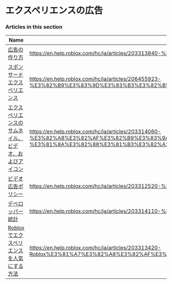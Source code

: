 # エクスペリエンスの広告  
### Articles in this section
Name|URL
-|-
[広告の作り方](./広告の作り方.html) |https://en.help.roblox.com/hc/ja/articles/203313840-%E5%BA%83%E5%91%8A%E3%81%AE%E4%BD%9C%E3%82%8A%E6%96%B9
[スポンサードエクスペリエンス](./スポンサードエクスペリエンス.html) |https://en.help.roblox.com/hc/ja/articles/206455923-%E3%82%B9%E3%83%9D%E3%83%B3%E3%82%B5%E3%83%BC%E3%83%89%E3%82%A8%E3%82%AF%E3%82%B9%E3%83%9A%E3%83%AA%E3%82%A8%E3%83%B3%E3%82%B9
[エクスペリエンスのサムネイル、ビデオ、およびアイコン](./エクスペリエンスのサムネイル、ビデオ、およびアイコン.html) |https://en.help.roblox.com/hc/ja/articles/203314060-%E3%82%A8%E3%82%AF%E3%82%B9%E3%83%9A%E3%83%AA%E3%82%A8%E3%83%B3%E3%82%B9%E3%81%AE%E3%82%B5%E3%83%A0%E3%83%8D%E3%82%A4%E3%83%AB-%E3%83%93%E3%83%87%E3%82%AA-%E3%81%8A%E3%82%88%E3%81%B3%E3%82%A2%E3%82%A4%E3%82%B3%E3%83%B3
[ビデオ広告ポリシー](./ビデオ広告ポリシー.html) |https://en.help.roblox.com/hc/ja/articles/203312520-%E3%83%93%E3%83%87%E3%82%AA%E5%BA%83%E5%91%8A%E3%83%9D%E3%83%AA%E3%82%B7%E3%83%BC
[デベロッパー統計](./デベロッパー統計.html) |https://en.help.roblox.com/hc/ja/articles/203314110-%E3%83%87%E3%83%99%E3%83%AD%E3%83%83%E3%83%91%E3%83%BC%E7%B5%B1%E8%A8%88
[Robloxでエクスペリエンスを人気にする方法](./Robloxでエクスペリエンスを人気にする方法.html) |https://en.help.roblox.com/hc/ja/articles/203313420-Roblox%E3%81%A7%E3%82%A8%E3%82%AF%E3%82%B9%E3%83%9A%E3%83%AA%E3%82%A8%E3%83%B3%E3%82%B9%E3%82%92%E4%BA%BA%E6%B0%97%E3%81%AB%E3%81%99%E3%82%8B%E6%96%B9%E6%B3%95